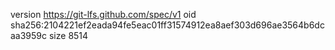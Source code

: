 version https://git-lfs.github.com/spec/v1
oid sha256:2104221ef2eada94fe5eac01ff31574912ea8aef303d696ae3564b6dcaa3959c
size 8514
